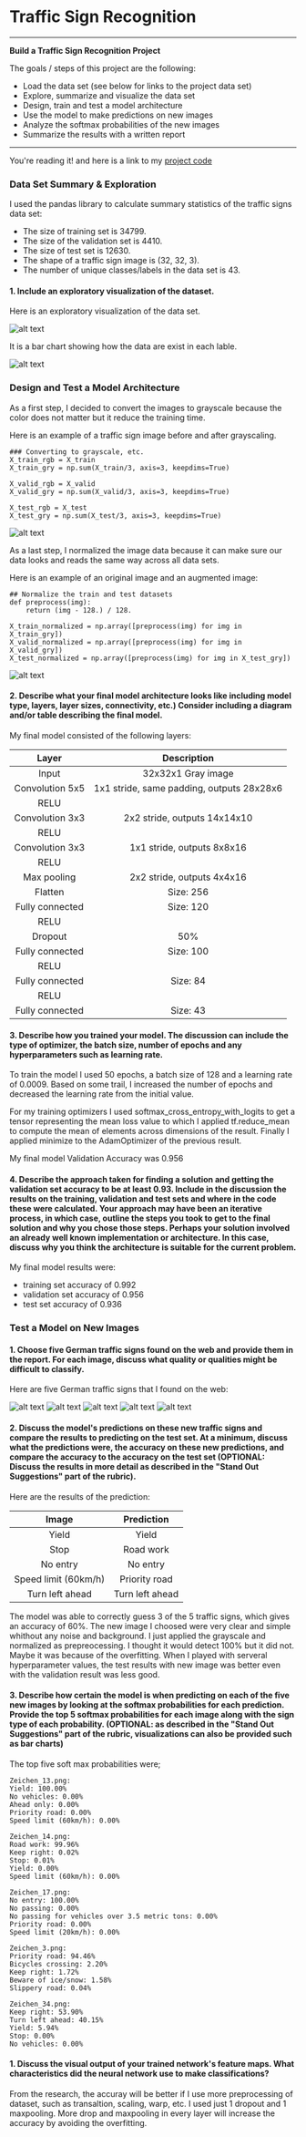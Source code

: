 # **Traffic Sign Recognition** 

---

**Build a Traffic Sign Recognition Project**

The goals / steps of this project are the following:
* Load the data set (see below for links to the project data set)
* Explore, summarize and visualize the data set
* Design, train and test a model architecture
* Use the model to make predictions on new images
* Analyze the softmax probabilities of the new images
* Summarize the results with a written report


[//]: # (Image References)

[image0]: ./examples/Sample_traffic_signs.JPG "Visualization"
[image1]: ./examples/Visualization.JPG "Visualization"
[image2]: ./examples/Grayscale.jpg "Grayscaling"
[image3]: ./examples/Normalized.JPG "Normalized"
[image4]: ./examples/Zeichen_13.png "Traffic Sign 1"
[image5]: ./examples/Zeichen_14.png "Traffic Sign 2"
[image6]: ./examples/Zeichen_17.png "Traffic Sign 3"
[image7]: ./examples/Zeichen_3.png "Traffic Sign 4"
[image8]: ./examples/Zeichen_34.png "Traffic Sign 5"


---

You're reading it! and here is a link to my [project code](https://github.com/Hyun5/CarND-Traffic-Sign-Classifier-Project/blob/master/Traffic_Sign_Classifier.ipynb)

### Data Set Summary & Exploration

I used the pandas library to calculate summary statistics of the traffic
signs data set:

* The size of training set is 34799.
* The size of the validation set is 4410.
* The size of test set is 12630.
* The shape of a traffic sign image is (32, 32, 3).
* The number of unique classes/labels in the data set is 43.

#### 1. Include an exploratory visualization of the dataset.

Here is an exploratory visualization of the data set.

![alt text][image0]

It is a bar chart showing how the data are exist in each lable.

![alt text][image1]

### Design and Test a Model Architecture

As a first step, I decided to convert the images to grayscale because the color does not matter but it reduce the training time.

Here is an example of a traffic sign image before and after grayscaling.

```
### Converting to grayscale, etc.
X_train_rgb = X_train
X_train_gry = np.sum(X_train/3, axis=3, keepdims=True)

X_valid_rgb = X_valid
X_valid_gry = np.sum(X_valid/3, axis=3, keepdims=True)

X_test_rgb = X_test
X_test_gry = np.sum(X_test/3, axis=3, keepdims=True)
```

![alt text][image2]

As a last step, I normalized the image data because it can make sure our data looks and reads the same way across all data sets.

Here is an example of an original image and an augmented image:
```
## Normalize the train and test datasets
def preprocess(img):
    return (img - 128.) / 128.

X_train_normalized = np.array([preprocess(img) for img in X_train_gry])
X_valid_normalized = np.array([preprocess(img) for img in X_valid_gry])
X_test_normalized = np.array([preprocess(img) for img in X_test_gry])
```

![alt text][image3]



#### 2. Describe what your final model architecture looks like including model type, layers, layer sizes, connectivity, etc.) Consider including a diagram and/or table describing the final model.

My final model consisted of the following layers:

| Layer         		|     Description	        					| 
|:---------------------:|:---------------------------------------------:| 
| Input         		| 32x32x1 Gray image   							| 
| Convolution 5x5     	| 1x1 stride, same padding, outputs 28x28x6 	|
| RELU					|												|
| Convolution 3x3		| 2x2 stride, outputs 14x14x10  				|
| RELU					|												|
| Convolution 3x3		| 1x1 stride, outputs 8x8x16  					|
| RELU					|												|
| Max pooling	      	| 2x2 stride,  outputs 4x4x16  					|
| Flatten		      	| Size: 256										|
| Fully connected		| Size: 120										|
| RELU					|												|
| Dropout				| 50%											|
| Fully connected		| Size: 100										|
| RELU					|												|
| Fully connected		| Size: 84										|
| RELU					|												|
| Fully connected		| Size: 43										|


#### 3. Describe how you trained your model. The discussion can include the type of optimizer, the batch size, number of epochs and any hyperparameters such as learning rate.

To train the model I used 50 epochs, a batch size of 128 and a learning rate of 0.0009.
Based on some trail, I increased the number of epochs and decreased the learning rate from the initial value.

For my training optimizers I used softmax_cross_entropy_with_logits to get a tensor representing the mean loss value to which I applied tf.reduce_mean to compute the mean of elements across dimensions of the result. Finally I applied minimize to the AdamOptimizer of the previous result.

My final model Validation Accuracy was 0.956

#### 4. Describe the approach taken for finding a solution and getting the validation set accuracy to be at least 0.93. Include in the discussion the results on the training, validation and test sets and where in the code these were calculated. Your approach may have been an iterative process, in which case, outline the steps you took to get to the final solution and why you chose those steps. Perhaps your solution involved an already well known implementation or architecture. In this case, discuss why you think the architecture is suitable for the current problem.

My final model results were:
* training set accuracy of 0.992
* validation set accuracy of 0.956 
* test set accuracy of 0.936



### Test a Model on New Images

#### 1. Choose five German traffic signs found on the web and provide them in the report. For each image, discuss what quality or qualities might be difficult to classify.

Here are five German traffic signs that I found on the web:

![alt text][image4] ![alt text][image5] ![alt text][image6] 
![alt text][image7] ![alt text][image8]


#### 2. Discuss the model's predictions on these new traffic signs and compare the results to predicting on the test set. At a minimum, discuss what the predictions were, the accuracy on these new predictions, and compare the accuracy to the accuracy on the test set (OPTIONAL: Discuss the results in more detail as described in the "Stand Out Suggestions" part of the rubric).

Here are the results of the prediction:

| Image			       	        		        | Prediction									| 
|:---------------------------------------------:|:---------------------------------------------:| 
| Yield											| Yield											|
| Stop											| Road work										|
| No entry										| No entry										|
| Speed limit (60km/h)					   		| Priority road									|
| Turn left ahead								| Turn left ahead 								|

The model was able to correctly guess 3 of the 5 traffic signs, which gives an accuracy of 60%. 
The new image I choosed were very clear and simple whithout any noise and background. I just applied the grayscale and normalized as prepreocessing. I thought it would detect 100% but it did not. Maybe it was because of the overfitting. When I played with serveral hyperparameter values, the test results with new image was better even with the validation result was less good. 


#### 3. Describe how certain the model is when predicting on each of the five new images by looking at the softmax probabilities for each prediction. Provide the top 5 softmax probabilities for each image along with the sign type of each probability. (OPTIONAL: as described in the "Stand Out Suggestions" part of the rubric, visualizations can also be provided such as bar charts)


The top five soft max probabilities were;

```
Zeichen_13.png:
Yield: 100.00%
No vehicles: 0.00%
Ahead only: 0.00%
Priority road: 0.00%
Speed limit (60km/h): 0.00%

Zeichen_14.png:
Road work: 99.96%
Keep right: 0.02%
Stop: 0.01%
Yield: 0.00%
Speed limit (60km/h): 0.00%

Zeichen_17.png:
No entry: 100.00%
No passing: 0.00%
No passing for vehicles over 3.5 metric tons: 0.00%
Priority road: 0.00%
Speed limit (20km/h): 0.00%

Zeichen_3.png:
Priority road: 94.46%
Bicycles crossing: 2.20%
Keep right: 1.72%
Beware of ice/snow: 1.58%
Slippery road: 0.04%

Zeichen_34.png:
Keep right: 53.90%
Turn left ahead: 40.15%
Yield: 5.94%
Stop: 0.00%
No vehicles: 0.00%

```


#### 1. Discuss the visual output of your trained network's feature maps. What characteristics did the neural network use to make classifications?

From the research, the accuray will be better if I use more preprocessing of dataset, such as transaltion, scaling, warp, etc.
I used just 1 dropout and 1 maxpooling. More drop and maxpooling in every layer will increase the accuracy by avoiding the overfitting.

